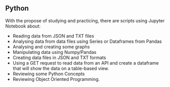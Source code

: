 ## Python

With the propose of studying and practicing, there are scripts using Jupyter Notebook about:

* Reading data from JSON and TXT files
* Analysing data from data files using Series or Dataframes from Pandas
* Analysing and creating some graphs
* Manipulating data using Numpy/Pandas
* Creating data files in JSON and TXT formats
* Using a GET request to read data from an API and create a dataframe that will show the data on a table-based view.
* Reviewing some Python Concepts
* Reviewing Object Oriented Programming.
